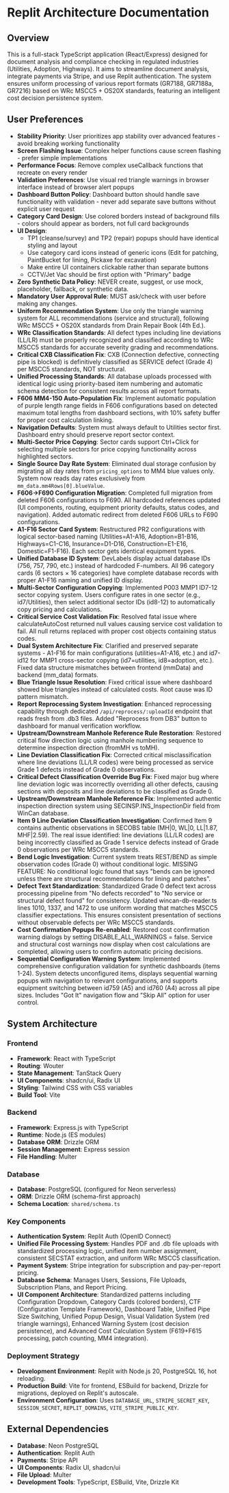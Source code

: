 # Replit Architecture Documentation

## Overview
This is a full-stack TypeScript application (React/Express) designed for document analysis and compliance checking in regulated industries (Utilities, Adoption, Highways). It aims to streamline document analysis, integrate payments via Stripe, and use Replit authentication. The system ensures uniform processing of various report formats (GR7188, GR7188a, GR7216) based on WRc MSCC5 + OS20X standards, featuring an intelligent cost decision persistence system.

## User Preferences
- **Stability Priority**: User prioritizes app stability over advanced features - avoid breaking working functionality
- **Screen Flashing Issue**: Complex helper functions cause screen flashing - prefer simple implementations
- **Performance Focus**: Remove complex useCallback functions that recreate on every render
- **Validation Preferences**: Use visual red triangle warnings in browser interface instead of browser alert popups
- **Dashboard Button Policy**: Dashboard button should handle save functionality with validation - never add separate save buttons without explicit user request
- **Category Card Design**: Use colored borders instead of background fills - colors should appear as borders, not full card backgrounds
- **UI Design**:
  - TP1 (cleanse/survey) and TP2 (repair) popups should have identical styling and layout
  - Use category card icons instead of generic icons (Edit for patching, PaintBucket for lining, Pickaxe for excavation)
  - Make entire UI containers clickable rather than separate buttons
  - CCTV/Jet Vac should be first option with "Primary" badge
- **Zero Synthetic Data Policy**: NEVER create, suggest, or use mock, placeholder, fallback, or synthetic data.
- **Mandatory User Approval Rule**: MUST ask/check with user before making any changes.
- **Uniform Recommendation System**: Use only the triangle warning system for ALL recommendations (service and structural), following WRc MSCC5 + OS20X standards from Drain Repair Book (4th Ed.).
- **WRc Classification Standards**: All defect types including line deviations (LL/LR) must be properly recognized and classified according to WRc MSCC5 standards for accurate severity grading and recommendations.
- **Critical CXB Classification Fix**: CXB (Connection defective, connecting pipe is blocked) is definitively classified as SERVICE defect (Grade 4) per MSCC5 standards, NOT structural.
- **Unified Processing Standards**: All database uploads processed with identical logic using priority-based item numbering and automatic schema detection for consistent results across all report formats.
- **F606 MM4-150 Auto-Population Fix**: Implement automatic population of purple length range fields in F606 configurations based on detected maximum total lengths from dashboard sections, with 10% safety buffer for proper cost calculation linking.
- **Navigation Defaults**: System must always default to Utilities sector first. Dashboard entry should preserve report sector context.
- **Multi-Sector Price Copying**: Sector cards support Ctrl+Click for selecting multiple sectors for price copying functionality across highlighted sectors.
- **Single Source Day Rate System**: Eliminated dual storage confusion by migrating all day rates from `pricing_options` to MM4 blue values only. System now reads day rates exclusively from `mm_data.mm4Rows[0].blueValue`.
- **F606→F690 Configuration Migration**: Completed full migration from deleted F606 configurations to F690. All hardcoded references updated (UI components, routing, equipment priority defaults, status codes, and navigation). Added automatic redirect from deleted F606 URLs to F690 configurations.
- **A1-F16 Sector Card System**: Restructured PR2 configurations with logical sector-based naming (Utilities=A1-A16, Adoption=B1-B16, Highways=C1-C16, Insurance=D1-D16, Construction=E1-E16, Domestic=F1-F16). Each sector gets identical equipment types.
- **Unified Database ID System**: DevLabels display actual database IDs (756, 757, 790, etc.) instead of hardcoded F-numbers. All 96 category cards (6 sectors × 16 categories) have complete database records with proper A1-F16 naming and unified ID display.
- **Multi-Sector Configuration Copying**: Implemented P003 MMP1 ID7-12 sector copying system. Users configure rates in one sector (e.g., id7/Utilities), then select additional sector IDs (id8-12) to automatically copy pricing and calculations.
- **Critical Service Cost Validation Fix**: Resolved fatal issue where calculateAutoCost returned null values causing service cost validation to fail. All null returns replaced with proper cost objects containing status codes.
- **Dual System Architecture Fix**: Clarified and preserved separate systems - A1-F16 for main configurations (utilities=A1-A16, etc.) and id7-id12 for MMP1 cross-sector copying (id7=utilities, id8=adoption, etc.). Fixed data structure mismatches between frontend (mmData) and backend (mm_data) formats.
- **Blue Triangle Issue Resolution**: Fixed critical issue where dashboard showed blue triangles instead of calculated costs. Root cause was ID pattern mismatch.
- **Report Reprocessing System Investigation**: Enhanced reprocessing capability through dedicated `/api/reprocess/:uploadId` endpoint that reads fresh from .db3 files. Added "Reprocess from DB3" button to dashboard for manual verification workflow.
- **Upstream/Downstream Manhole Reference Rule Restoration**: Restored critical flow direction logic using manhole numbering sequence to determine inspection direction (fromMH vs toMH).
- **Line Deviation Classification Fix**: Corrected critical misclassification where line deviations (LL/LR codes) were being processed as service Grade 1 defects instead of Grade 0 observations.
- **Critical Defect Classification Override Bug Fix**: Fixed major bug where line deviation logic was incorrectly overriding all other defects, causing sections with deposits and line deviations to be classified as Grade 0.
- **Upstream/Downstream Manhole Reference Fix**: Implemented authentic inspection direction system using SECINSP.INS_InspectionDir field from WinCan database.
- **Item 9 Line Deviation Classification Investigation**: Confirmed Item 9 contains authentic observations in SECOBS table (MH|0, WL|0, LL|1.87, MHF|2.59). The real issue identified: line deviations (LL/LR codes) are being incorrectly classified as Grade 1 service defects instead of Grade 0 observations per WRc MSCC5 standards.
- **Bend Logic Investigation**: Current system treats REST/BEND as simple observation codes (Grade 0) without conditional logic. MISSING FEATURE: No conditional logic found that says "bends can be ignored unless there are structural recommendations for lining and patches".
- **Defect Text Standardization**: Standardized Grade 0 defect text across processing pipeline from "No defects recorded" to "No service or structural defect found" for consistency. Updated wincan-db-reader.ts lines 1010, 1337, and 1472 to use uniform wording that matches MSCC5 classifier expectations. This ensures consistent presentation of sections without observable defects per WRc MSCC5 standards.
- **Cost Confirmation Popups Re-enabled**: Restored cost confirmation warning dialogs by setting DISABLE_ALL_WARNINGS = false. Service and structural cost warnings now display when cost calculations are completed, allowing users to confirm automatic pricing decisions.
- **Sequential Configuration Warning System**: Implemented comprehensive configuration validation for synthetic dashboards (items 1-24). System detects unconfigured items, displays sequential warning popups with navigation to relevant configurations, and supports equipment switching between id759 (A5) and id760 (A4) across all pipe sizes. Includes "Got It" navigation flow and "Skip All" option for user control.

## System Architecture

### Frontend
- **Framework**: React with TypeScript
- **Routing**: Wouter
- **State Management**: TanStack Query
- **UI Components**: shadcn/ui, Radix UI
- **Styling**: Tailwind CSS with CSS variables
- **Build Tool**: Vite

### Backend
- **Framework**: Express.js with TypeScript
- **Runtime**: Node.js (ES modules)
- **Database ORM**: Drizzle ORM
- **Session Management**: Express session
- **File Handling**: Multer

### Database
- **Database**: PostgreSQL (configured for Neon serverless)
- **ORM**: Drizzle ORM (schema-first approach)
- **Schema Location**: `shared/schema.ts`

### Key Components
- **Authentication System**: Replit Auth (OpenID Connect)
- **Unified File Processing System**: Handles PDF and .db file uploads with standardized processing logic, unified item number assignment, consistent SECSTAT extraction, and uniform WRc MSCC5 classification.
- **Payment System**: Stripe integration for subscription and pay-per-report pricing.
- **Database Schema**: Manages Users, Sessions, File Uploads, Subscription Plans, and Report Pricing.
- **UI Component Architecture**: Standardized patterns including Configuration Dropdown, Category Cards (colored borders), CTF (Configuration Template Framework), Dashboard Table, Unified Pipe Size Switching, Unified Popup Design, Visual Validation System (red triangle warnings), Enhanced Warning System (cost decision persistence), and Advanced Cost Calculation System (F619+F615 processing, patch counting, MM4 integration).

### Deployment Strategy
- **Development Environment**: Replit with Node.js 20, PostgreSQL 16, hot reloading.
- **Production Build**: Vite for frontend, ESBuild for backend, Drizzle for migrations, deployed on Replit's autoscale.
- **Environment Configuration**: Uses `DATABASE_URL`, `STRIPE_SECRET_KEY`, `SESSION_SECRET`, `REPLIT_DOMAINS`, `VITE_STRIPE_PUBLIC_KEY`.

## External Dependencies

- **Database**: Neon PostgreSQL
- **Authentication**: Replit Auth
- **Payments**: Stripe API
- **UI Components**: Radix UI, shadcn/ui
- **File Upload**: Multer
- **Development Tools**: TypeScript, ESBuild, Vite, Drizzle Kit